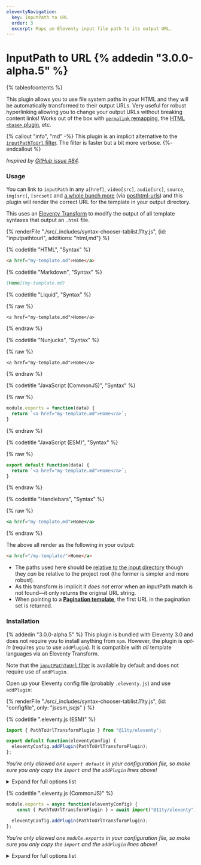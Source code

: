 ```yaml
---
eleventyNavigation:
  key: InputPath to URL
  order: 3
  excerpt: Maps an Eleventy input file path to its output URL.
---
```

# InputPath to URL {% addedin "3.0.0-alpha.5" %}

{% tableofcontents %}

This plugin allows you to use file system paths in your HTML and they will be automatically transformed to their output URLs. Very useful for robust hyperlinking allowing you to change your output URLs without breaking content links! Works out of the box with [`permalink` remapping](/docs/permalinks/), the [HTML `<base>` plugin](/docs/plugins/html-base/), etc.

{% callout "info", "md" -%}
This plugin is an implicit alternative to the [`inputPathToUrl` filter](/docs/filters/inputpath-to-url/). The filter is faster but a bit more verbose.
{%- endcallout %}

_Inspired by [GitHub issue #84](https://github.com/11ty/eleventy/issues/84)._

### Usage

You can link to `inputPath` in any `a[href]`, `video[src]`, `audio[src]`, `source`, `img[src]`, `[srcset]` and [a whole bunch more](https://github.com/posthtml/posthtml-urls/blob/307c91342a211b3f9fb22bc57264bbb31f235fbb/lib/defaultOptions.js) (via [posthtml-urls](https://github.com/posthtml/posthtml-urls)) and this plugin will render the correct URL for the template in your output directory.

This uses an [Eleventy Transform](/docs/config/#transforms) to modify the output of all template syntaxes that output an `.html` file.

<is-land on:visible import="/js/seven-minute-tabs.js">
<seven-minute-tabs persist>
  {% renderFile "./src/_includes/syntax-chooser-tablist.11ty.js", {id: "inputpathtourl", additions: "html,md"} %}
  <div id="inputpathtourl-html" role="tabpanel">

{% codetitle "HTML", "Syntax" %}

```html
<a href="my-template.md">Home</a>
```

  </div>
  <div id="inputpathtourl-md" role="tabpanel">

{% codetitle "Markdown", "Syntax" %}

```md
[Home](my-template.md)
```

  </div>
  <div id="inputpathtourl-liquid" role="tabpanel">

{% codetitle "Liquid", "Syntax" %}

{% raw %}
```liquid
<a href="my-template.md">Home</a>
```
{% endraw %}

  </div>
  <div id="inputpathtourl-njk" role="tabpanel">

{% codetitle "Nunjucks", "Syntax" %}

{% raw %}
```jinja2
<a href="my-template.md">Home</a>
```
{% endraw %}

  </div>
  <div id="inputpathtourl-js" role="tabpanel">

{% codetitle "JavaScript (CommonJS)", "Syntax" %}

{% raw %}
```js
module.exports = function(data) {
  return `<a href="my-template.md">Home</a>`;
}
```
{% endraw %}

{% codetitle "JavaScript (ESM)", "Syntax" %}

{% raw %}
```js
export default function(data) {
  return `<a href="my-template.md">Home</a>`;
}
```
{% endraw %}

  </div>
  <div id="inputpathtourl-hbs" role="tabpanel">

{% codetitle "Handlebars", "Syntax" %}

{% raw %}
```hbs
<a href="my-template.md">Home</a>
```
{% endraw %}

  </div>
</seven-minute-tabs>
</is-land>

The above all render as the following in your output:

```html
<a href="/my-template/">Home</a>
```

* The paths used here should be [relative to the input directory](/docs/config/#input-directory) though they _can_ be relative to the project root (the former is simpler and more robust).
* As this transform is implicit it _does not_ error when an inputPath match is not found—it only returns the original URL string.
* When pointing to a [**Pagination template**](/docs/pagination/), the first URL in the pagination set is returned.

### Installation

{% addedin "3.0.0-alpha.5" %} This plugin is bundled with Eleventy 3.0 and does not require you to install anything from `npm`. However, the plugin is _opt-in_ (requires you to use `addPlugin`). It is compatible with _all_ template languages via an Eleventy Transform.

Note that the [`inputPathToUrl` filter](/docs/filters/inputpath-to-url/) is available by default and does not require use of `addPlugin`.

Open up your Eleventy config file (probably `.eleventy.js`) and use `addPlugin`:

<is-land on:visible import="/js/seven-minute-tabs.js">
<seven-minute-tabs persist>
  {% renderFile "./src/_includes/syntax-chooser-tablist.11ty.js", {id: "configfile", only: "jsesm,jscjs" } %}
  <div id="configfile-jsesm" role="tabpanel">

{% codetitle ".eleventy.js (ESM)" %}

```js
import { PathToUrlTransformPlugin } from "@11ty/eleventy";

export default function(eleventyConfig) {
  eleventyConfig.addPlugin(PathToUrlTransformPlugin);
};
```
_You’re only allowed one `export default` in your configuration file, so make sure you only copy the `import` and the `addPlugin` lines above!_

<details class="details-expand-bg">
<summary>Expand for full options list</summary>

{% codetitle ".eleventy.js (ESM)" %}

```js
import { PathToUrlTransformPlugin } from "@11ty/eleventy";

export default function(eleventyConfig) {
  eleventyConfig.addPlugin(PathToUrlTransformPlugin, {
		// Comma separated list of outputPath file extensions to apply the transform
		extensions: "html",
	});
};
```

* Read more about [Transform outputPaths](/docs/config/#transforms).

</details>

  </div>
  <div id="configfile-jscjs" role="tabpanel">

{% codetitle ".eleventy.js (CommonJS)" %}

```js
module.exports = async function(eleventyConfig) {
	const { PathToUrlTransformPlugin } = await import("@11ty/eleventy");

  eleventyConfig.addPlugin(PathToUrlTransformPlugin);
};
```
_You’re only allowed one `module.exports` in your configuration file, so make sure you only copy the `import` and the `addPlugin` lines above!_

<details class="details-expand-bg">
<summary>Expand for full options list</summary>

{% codetitle ".eleventy.js (CommonJS)" %}

```js
module.exports = async function(eleventyConfig) {
	const { PathToUrlTransformPlugin } = await import("@11ty/eleventy");

  eleventyConfig.addPlugin(PathToUrlTransformPlugin, {
		// Comma separated list of outputPath file extensions to apply the transform
		extensions: "html",
	});
};
```

* Read more about [Transform outputPaths](/docs/config/#transforms).

</details>

  </div>
</seven-minute-tabs>
</is-land>
